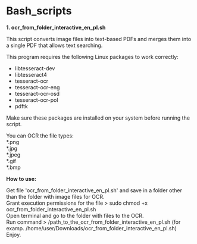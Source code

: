 # Bash\_scripts

**1. ocr_from_folder_interactive_en_pl.sh**

This script converts image files into text-based PDFs and merges them into a single PDF that allows text searching.

This program requires the following Linux packages to work correctly:  
- libtesseract-dev  
- libtesseract4  
- tesseract-ocr  
- tesseract-ocr-eng  
- tesseract-ocr-osd  
- tesseract-ocr-pol  
- pdftk

Make sure these packages are installed on your system before running the script.

You can OCR the file types:  
*.png  
*.jpg  
*.jpeg  
*.gif  
*.bmp

**How to use:**

Get file 'ocr_from_folder_interactive_en_pl.sh' and save in a folder other than the folder with image files for OCR.  
Grant execution permissions for the file > sudo chmod +x ocr_from_folder_interactive_en_pl.sh  
Open terminal and go to the folder with files to the OCR.  
Run command > /path_to_the_ocr_from_folder_interactive_en_pl.sh (for examp. /home/user/Downloads/ocr_from_folder_interactive_en_pl.sh)  
Enjoy.


